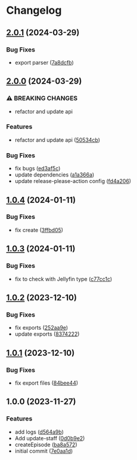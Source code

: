 # Changelog

## [2.0.1](https://github.com/joshuaavalon/mdh-utils/compare/v2.0.0...v2.0.1) (2024-03-29)


### Bug Fixes

* export parser ([7a8dcfb](https://github.com/joshuaavalon/mdh-utils/commit/7a8dcfbf13670c221b3834c40903d3cc9dacbed5))

## [2.0.0](https://github.com/joshuaavalon/mdh-utils/compare/v1.0.4...v2.0.0) (2024-03-29)


### ⚠ BREAKING CHANGES

* refactor and update api

### Features

* refactor and update api ([50534cb](https://github.com/joshuaavalon/mdh-utils/commit/50534cb3404f7d94ad690c7e2cd51eb67f4e04f7))


### Bug Fixes

* fix bugs ([ed3af5c](https://github.com/joshuaavalon/mdh-utils/commit/ed3af5c538d4fef48d247170c8a33b99745cbc30))
* update dependencies ([a1a366a](https://github.com/joshuaavalon/mdh-utils/commit/a1a366a76c4fd390229a52d87409e2539dcf54e2))
* update release-please-action config ([fd4a206](https://github.com/joshuaavalon/mdh-utils/commit/fd4a20603984467d5387321ef1991c7cebdb7c58))

## [1.0.4](https://github.com/joshuaavalon/mdh-utils/compare/v1.0.3...v1.0.4) (2024-01-11)


### Bug Fixes

* fix create ([3ffbd05](https://github.com/joshuaavalon/mdh-utils/commit/3ffbd05b667b70ce94f741a09d690fb3a655bfd0))

## [1.0.3](https://github.com/joshuaavalon/mdh-utils/compare/v1.0.2...v1.0.3) (2024-01-11)


### Bug Fixes

* fix to check with Jellyfin type ([c77cc1c](https://github.com/joshuaavalon/mdh-utils/commit/c77cc1ce002f913a7a205ee5f3323d651aa826c0))

## [1.0.2](https://github.com/joshuaavalon/mdh-utils/compare/v1.0.1...v1.0.2) (2023-12-10)


### Bug Fixes

* fix exports ([252aa9e](https://github.com/joshuaavalon/mdh-utils/commit/252aa9e8d2f499a96b8424ab71e1633c5116fea2))
* update exports ([8374222](https://github.com/joshuaavalon/mdh-utils/commit/83742226322fdb20fe6e37c5a0fcf657201b43c7))

## [1.0.1](https://github.com/joshuaavalon/mdh-utils/compare/v1.0.0...v1.0.1) (2023-12-10)


### Bug Fixes

* fix export files ([84bee44](https://github.com/joshuaavalon/mdh-utils/commit/84bee44d4f215baa1f545806584e110b6d4a4f9e))

## 1.0.0 (2023-11-27)


### Features

* add logs ([d564a9b](https://github.com/joshuaavalon/mdh-utils/commit/d564a9b756488a33fa151589360e8b85b2fc653e))
* Add update-staff ([0d0b9e2](https://github.com/joshuaavalon/mdh-utils/commit/0d0b9e2d598849f5d58af425406e3645d913bd99))
* createEpisode ([ba8a572](https://github.com/joshuaavalon/mdh-utils/commit/ba8a5722755d708263ac7aed4d13f841d5ac3d73))
* initial commit ([7e0aa1d](https://github.com/joshuaavalon/mdh-utils/commit/7e0aa1df042a08861d268a174b19cb8d91e4220b))
